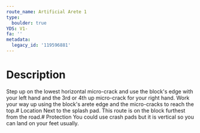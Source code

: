 ```yaml
---
route_name: Artificial Arete 1
type:
  boulder: true
YDS: V1-
fa: ''
metadata:
  legacy_id: '119596881'
---
```

# Description
Step up on the lowest horizontal micro-crack and use the block's edge with your left hand and the 3rd or 4th up micro-crack for your right hand. Work your way up using the block's arete edge and the micro-cracks to reach the top.# Location
Next to the splash pad. This route is on the block furthest from the road.# Protection
You could use crash pads but it is vertical so you can land on your feet usually.